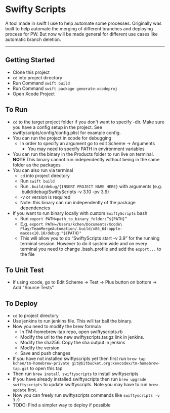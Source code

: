 # Swifty Scripts

A tool made in swift I use to help automate some processes. Originally was built to help automate the merging of different branches and deploying process for PW. But now will be made general for different use cases like automatic branch deletion.

***
## Getting Started ##
* Clone this project
* `cd` into project directory
* Run Command `swift build`
* Run Command `swift package generate-xcodeproj`
* Open Xcode Project

## To Run ##
* `cd` to the target project folder if you don't want to specify -dir. Make sure you have a config setup in the project. See swiftyscripts/config/config.plist for example config.
* You can run the project in xcode for debugging
	* In order to specify an argument go to edit Scheme -> Arguments
        * You may need to specify PATH in environment variables
* You can run the binary in the Products folder to run live on terminal. **NOTE** This binary cannot run independently without being in the same folder as the packages
* You can also run via terminal
	* `cd` into project directory
	* Run `swift build`
	* Run `.build/debug/{INSERT PROJECT NAME HERE}` with arguments (e.g. .build/debug/SwiftyScripts -v 3.10 -pv 3.9)
	* -v or version is required
	* Note: this binary can run independently of the package dependencies 
* If you want to run binary locally with custom `SwiftyScripts` bash
	* Run `export PATH=path_to_binary_folder:”${PATH}”`
	* E.g. `export PATH=/Users/kchen/Documents/Xcode\ Play/TeamMergeAutomation/.build/x86_64-apple-macosx10.10/debug:"${PATH}"`
	* This will allow you to do “SwiftyScripts start -v 3.9” for the running terminal session. However to do it system wide and on every terminal you need to change .bash_profile and add the `export...` to the file
	
## To Unit Test ##
* If using xcode, go to Edit Scheme -> Test -> Plus button on bottom -> Add "Source Tests"

## To Deploy ##
* `cd` to project directory
* Use jenkins to run jenkins file. This will tar ball the binary.
* Now you need to modify the brew formula
	* In TM-homebrew-tap repo, open swiftyscripts.rb
	* Modify the url to the new swiftyscripts.tar.gz link in jenkins.
	* Modify the sha256. Copy the sha output in jenkins
	* Modify the version
	* Save and push changes
* If you have not installed swiftyscripts yet then first run `brew tap kchen/tm-homebrew-private git@bitbucket.org:kevcodex/tm-homebrew-tap.git` to open this tap
* Then run `brew install swiftyscripts` to install swiftyscripts
* If you have already installed swiftyscripts then run `brew upgrade swiftyscripts` to update swiftyscripts. Note you may have to run `brew update` first.
* Now you can freely run swiftyscripts commands like `swiftyscripts -v 3.9`
* TODO: Find a simpler way to deploy if possible

